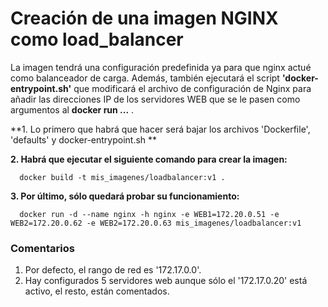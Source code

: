 # Creación de una imagen NGINX como load_balancer

La imagen tendrá una configuración predefinida ya para que nginx actué como balanceador de carga. Además, también ejecutará el script **'docker-entrypoint.sh'** que modificará el archivo de configuración de Nginx para añadir las direcciones IP de los servidores WEB que se le pasen como argumentos al **docker run ...** .

**1. Lo primero que habrá que hacer será bajar los archivos 'Dockerfile', 'defaults' y docker-entrypoint.sh **

**2. Habrá que ejecutar el siguiente comando para crear la imagen:**

      docker build -t mis_imagenes/loadbalancer:v1 .

**3. Por último, sólo quedará probar su funcionamiento:**

      docker run -d --name nginx -h nginx -e WEB1=172.20.0.51 -e WEB2=172.20.0.62 -e WEB2=172.20.0.63 mis_imagenes/loadbalancer:v1

### Comentarios

1. Por defecto, el rango de red es '172.17.0.0'.
2. Hay configurados 5 servidores web aunque sólo el '172.17.0.20' está activo, el resto, están comentados.
